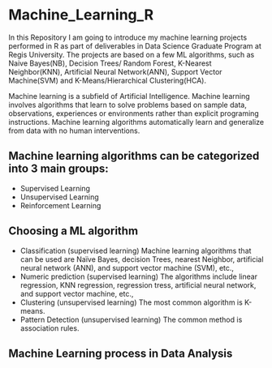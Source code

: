 # Machine_Learning_R
In this Repository I am going to introduce my machine learning projects performed in R as part of deliverables in Data Science Graduate Program at Regis University.
The projects are based on a few ML algorithms, such as Naive Bayes(NB), Decision Trees/ Random Forest, K-Nearest Neighbor(KNN), Artificial Neural Network(ANN), Support Vector Machine(SVM) and K-Means/Hierarchical Clustering(HCA). 


Machine learning is a subfield of Artificial Intelligence. Machine learning involves algorithms that
learn to solve problems based on sample data, observations, experiences or environments rather
than explicit programing instructions. Machine learning algorithms automatically learn and
generalize from data with no human interventions.

## Machine learning algorithms can be categorized into 3 main groups:
* Supervised Learning 
* Unsupervised Learning
* Reinforcement Learning 

## Choosing a ML algorithm
* Classification (supervised learning)
Machine learning algorithms that can be used are Naïve Bayes, decision Trees, nearest
Neighbor, artificial neural network (ANN), and support vector machine (SVM), etc.,
* Numeric prediction (supervised learning)
The algorithms include linear regression, KNN regression, regression tress, artificial
neural network, and support vector machine, etc.,
* Clustering (unsupervised learning)
The most common algorithm is K-means.
* Pattern Detection (unsupervised learning)
The common method is association rules.

## Machine Learning process in Data Analysis

